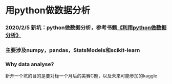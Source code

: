 # 用python做数据分析
### 2020/2/5 新坑：python做数据分析，参考书籍[《利用python做数据分析》](https://seancheney.gitbook.io/python-for-data-analysis-2nd/)
### 主要涉及numpy，pandas，StatsModels和scikit-learn
### Why data analyse?
新开一个坑的目的是要对标一个月后的美赛C题，以及未来可能参加的kaggle